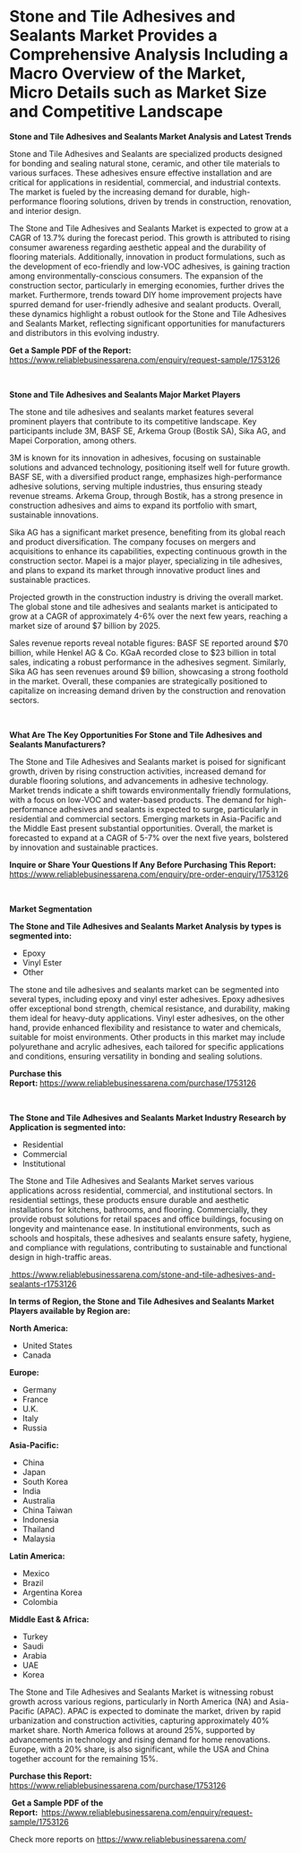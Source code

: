 <p><h1>Stone and Tile Adhesives and Sealants Market Provides a Comprehensive Analysis Including a Macro Overview of the Market, Micro Details such as Market Size and Competitive Landscape</h1></p><p><strong>Stone and Tile Adhesives and Sealants Market Analysis and Latest Trends</strong></p>
<p><p>Stone and Tile Adhesives and Sealants are specialized products designed for bonding and sealing natural stone, ceramic, and other tile materials to various surfaces. These adhesives ensure effective installation and are critical for applications in residential, commercial, and industrial contexts. The market is fueled by the increasing demand for durable, high-performance flooring solutions, driven by trends in construction, renovation, and interior design.</p><p>The Stone and Tile Adhesives and Sealants Market is expected to grow at a CAGR of 13.7% during the forecast period. This growth is attributed to rising consumer awareness regarding aesthetic appeal and the durability of flooring materials. Additionally, innovation in product formulations, such as the development of eco-friendly and low-VOC adhesives, is gaining traction among environmentally-conscious consumers. The expansion of the construction sector, particularly in emerging economies, further drives the market. Furthermore, trends toward DIY home improvement projects have spurred demand for user-friendly adhesive and sealant products. Overall, these dynamics highlight a robust outlook for the Stone and Tile Adhesives and Sealants Market, reflecting significant opportunities for manufacturers and distributors in this evolving industry.</p></p>
<p><strong>Get a Sample PDF of the Report:&nbsp;</strong> <a href="https://www.reliablebusinessarena.com/enquiry/request-sample/1753126?utm_campaign=2631&utm_medium=2&utm_source=Github&utm_content=ia&utm_term=01042025&utm_id=stone-and-tile-adhesives-and-sealants">https://www.reliablebusinessarena.com/enquiry/request-sample/1753126</a></p>
<p>&nbsp;</p>
<p><strong>Stone and Tile Adhesives and Sealants Major Market Players</strong></p>
<p><p>The stone and tile adhesives and sealants market features several prominent players that contribute to its competitive landscape. Key participants include 3M, BASF SE, Arkema Group (Bostik SA), Sika AG, and Mapei Corporation, among others. </p><p>3M is known for its innovation in adhesives, focusing on sustainable solutions and advanced technology, positioning itself well for future growth. BASF SE, with a diversified product range, emphasizes high-performance adhesive solutions, serving multiple industries, thus ensuring steady revenue streams. Arkema Group, through Bostik, has a strong presence in construction adhesives and aims to expand its portfolio with smart, sustainable innovations.</p><p>Sika AG has a significant market presence, benefiting from its global reach and product diversification. The company focuses on mergers and acquisitions to enhance its capabilities, expecting continuous growth in the construction sector. Mapei is a major player, specializing in tile adhesives, and plans to expand its market through innovative product lines and sustainable practices.</p><p>Projected growth in the construction industry is driving the overall market. The global stone and tile adhesives and sealants market is anticipated to grow at a CAGR of approximately 4-6% over the next few years, reaching a market size of around $7 billion by 2025.</p><p>Sales revenue reports reveal notable figures: BASF SE reported around $70 billion, while Henkel AG & Co. KGaA recorded close to $23 billion in total sales, indicating a robust performance in the adhesives segment. Similarly, Sika AG has seen revenues around $9 billion, showcasing a strong foothold in the market. Overall, these companies are strategically positioned to capitalize on increasing demand driven by the construction and renovation sectors.</p></p>
<p>&nbsp;</p>
<p><strong>What Are The Key Opportunities For Stone and Tile Adhesives and Sealants Manufacturers?</strong></p>
<p><p>The Stone and Tile Adhesives and Sealants market is poised for significant growth, driven by rising construction activities, increased demand for durable flooring solutions, and advancements in adhesive technology. Market trends indicate a shift towards environmentally friendly formulations, with a focus on low-VOC and water-based products. The demand for high-performance adhesives and sealants is expected to surge, particularly in residential and commercial sectors. Emerging markets in Asia-Pacific and the Middle East present substantial opportunities. Overall, the market is forecasted to expand at a CAGR of 5-7% over the next five years, bolstered by innovation and sustainable practices.</p></p>
<p><strong>Inquire or Share Your Questions If Any Before Purchasing This Report:</strong> <a href="https://www.reliablebusinessarena.com/enquiry/pre-order-enquiry/1753126?utm_campaign=2631&utm_medium=2&utm_source=Github&utm_content=ia&utm_term=01042025&utm_id=stone-and-tile-adhesives-and-sealants">https://www.reliablebusinessarena.com/enquiry/pre-order-enquiry/1753126</a></p>
<p>&nbsp;</p>
<p><strong>Market Segmentation</strong></p>
<p><strong>The Stone and Tile Adhesives and Sealants Market Analysis by types is segmented into:</strong></p>
<p><ul><li>Epoxy</li><li>Vinyl Ester</li><li>Other</li></ul></p>
<p><p>The stone and tile adhesives and sealants market can be segmented into several types, including epoxy and vinyl ester adhesives. Epoxy adhesives offer exceptional bond strength, chemical resistance, and durability, making them ideal for heavy-duty applications. Vinyl ester adhesives, on the other hand, provide enhanced flexibility and resistance to water and chemicals, suitable for moist environments. Other products in this market may include polyurethane and acrylic adhesives, each tailored for specific applications and conditions, ensuring versatility in bonding and sealing solutions.</p></p>
<p><strong>Purchase this Report:&nbsp;</strong><a href="https://www.reliablebusinessarena.com/purchase/1753126?utm_campaign=2631&utm_medium=2&utm_source=Github&utm_content=ia&utm_term=01042025&utm_id=stone-and-tile-adhesives-and-sealants">https://www.reliablebusinessarena.com/purchase/1753126</a></p>
<p>&nbsp;</p>
<p><strong>The Stone and Tile Adhesives and Sealants Market Industry Research by Application is segmented into:</strong></p>
<p><ul><li>Residential</li><li>Commercial</li><li>Institutional</li></ul></p>
<p><p>The Stone and Tile Adhesives and Sealants Market serves various applications across residential, commercial, and institutional sectors. In residential settings, these products ensure durable and aesthetic installations for kitchens, bathrooms, and flooring. Commercially, they provide robust solutions for retail spaces and office buildings, focusing on longevity and maintenance ease. In institutional environments, such as schools and hospitals, these adhesives and sealants ensure safety, hygiene, and compliance with regulations, contributing to sustainable and functional design in high-traffic areas.</p></p>
<p><a href="https://www.reliablebusinessarena.com/stone-and-tile-adhesives-and-sealants-r1753126?utm_campaign=2631&utm_medium=2&utm_source=Github&utm_content=ia&utm_term=01042025&utm_id=stone-and-tile-adhesives-and-sealants">&nbsp;https://www.reliablebusinessarena.com/stone-and-tile-adhesives-and-sealants-r1753126</a></p>
<p><strong>In terms of Region, the Stone and Tile Adhesives and Sealants Market Players available by Region are:</strong></p>
<p>
    <p> <strong> North America: </strong>
        <ul>
            <li>United States</li>
            <li>Canada</li>
        </ul>
        </p> 
    <p> <strong> Europe: </strong>
        <ul>
            <li>Germany</li>
            <li>France</li>
            <li>U.K.</li>
            <li>Italy</li>
            <li>Russia</li>
        </ul>
        </p> 
    <p> <strong> Asia-Pacific: </strong>
        <ul>
            <li>China</li>
            <li>Japan</li>
            <li>South Korea</li>
            <li>India</li>
            <li>Australia</li>
            <li>China Taiwan</li>
            <li>Indonesia</li>
            <li>Thailand</li>
            <li>Malaysia</li>
        </ul>
        </p> 
    <p> <strong> Latin America: </strong>
        <ul>
            <li>Mexico</li>
            <li>Brazil</li>
            <li>Argentina Korea</li>
            <li>Colombia</li>
        </ul>
        </p> 
    <p> <strong> Middle East & Africa: </strong>
        <ul>
            <li>Turkey</li>
            <li>Saudi</li>
            <li>Arabia</li>
            <li>UAE</li>
            <li>Korea</li>
        </ul>
    </p>
    </p>
<p><p>The Stone and Tile Adhesives and Sealants Market is witnessing robust growth across various regions, particularly in North America (NA) and Asia-Pacific (APAC). APAC is expected to dominate the market, driven by rapid urbanization and construction activities, capturing approximately 40% market share. North America follows at around 25%, supported by advancements in technology and rising demand for home renovations. Europe, with a 20% share, is also significant, while the USA and China together account for the remaining 15%.</p></p>
<p><strong>Purchase this Report: </strong><a href="https://www.reliablebusinessarena.com/purchase/1753126?utm_campaign=2631&utm_medium=2&utm_source=Github&utm_content=ia&utm_term=01042025&utm_id=stone-and-tile-adhesives-and-sealants">https://www.reliablebusinessarena.com/purchase/1753126</a></p>
<p>&nbsp;<strong>Get a Sample PDF of the Report:&nbsp;&nbsp;</strong><a href="https://www.reliablebusinessarena.com/enquiry/request-sample/1753126?utm_campaign=2631&utm_medium=2&utm_source=Github&utm_content=ia&utm_term=01042025&utm_id=stone-and-tile-adhesives-and-sealants">https://www.reliablebusinessarena.com/enquiry/request-sample/1753126</a></p>
<p><strong></strong></p>
<p>Check more reports on <a href="https://www.reliablebusinessarena.com/?utm_campaign=2631&utm_medium=2&utm_source=Github&utm_content=ia&utm_term=01042025&utm_id=stone-and-tile-adhesives-and-sealants">https://www.reliablebusinessarena.com/</a></p>